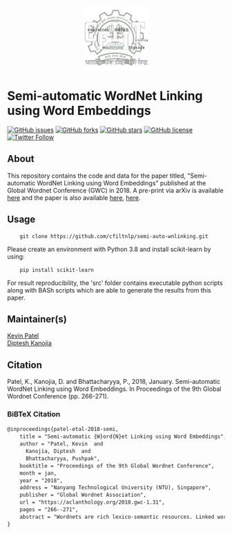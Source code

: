 <p align="center"><img src="cfilt-dark-vec.png" alt="Computation for Indian Language Technology Logo" width="150" height="150"/></p>

# Semi-automatic WordNet Linking using Word Embeddings

[![GitHub issues](https://img.shields.io/github/issues/cfiltnlp/semi-auto-wnlinking?style=flat-square)](https://github.com/cfiltnlp/semi-auto-wnlinking/issues)
[![GitHub forks](https://img.shields.io/github/forks/cfiltnlp/semi-auto-wnlinking?style=flat-square)](https://github.com/cfiltnlp/semi-auto-wnlinking/network)
[![GitHub stars](https://img.shields.io/github/stars/cfiltnlp/semi-auto-wnlinking?style=flat-square)](https://github.com/cfiltnlp/semi-auto-wnlinking/stargazers)
[![GitHub license](https://img.shields.io/badge/license-CC--BY--NC--SA--4.0-orange)](https://github.com/cfiltnlp/semi-auto-wnlinking/blob/main/LICENSE)
[![Twitter Follow](https://img.shields.io/twitter/follow/cfiltnlp?color=1DA1F2&logo=twitter&style=flat-square)](https://twitter.com/cfiltnlp)


## About

This repository contains the code and data for the paper titled, "Semi-automatic WordNet Linking using Word Embeddings" published at the Global Wordnet Conference (GWC) in 2018. A pre-print via arXiv is available [here](https://arxiv.org/abs/2201.01747) and the paper is also available [here](https://aclanthology.org/2018.gwc-1.31/), [here](http://dipteshkanojia.github.io/publication/patel-2018-semi/).

## Usage

```code
    git clone https://github.com/cfiltnlp/semi-auto-wnlinking.git
```

Please create an environment with Python 3.8 and install scikit-learn by using:

```code
    pip install scikit-learn
```

For result reproducibility, the 'src' folder contains executable python scripts along with BASh scripts which are able to generate the results from this paper.

## Maintainer(s)

[Kevin Patel](https://www.cse.iitb.ac.in/~kevin.patel/)<br/>
[Diptesh Kanojia](https://dipteshkanojia.github.io)<br/>

## Citation

Patel, K., Kanojia, D. and Bhattacharyya, P., 2018, January. Semi-automatic WordNet Linking using Word Embeddings. In Proceedings of the 9th Global Wordnet Conference (pp. 266-271).

### BiBTeX Citation
```latex
@inproceedings{patel-etal-2018-semi,
    title = "Semi-automatic {W}ord{N}et Linking using Word Embeddings",
    author = "Patel, Kevin  and
      Kanojia, Diptesh  and
      Bhattacharyya, Pushpak",
    booktitle = "Proceedings of the 9th Global Wordnet Conference",
    month = jan,
    year = "2018",
    address = "Nanyang Technological University (NTU), Singapore",
    publisher = "Global Wordnet Association",
    url = "https://aclanthology.org/2018.gwc-1.31",
    pages = "266--271",
    abstract = "Wordnets are rich lexico-semantic resources. Linked wordnets are extensions of wordnets, which link similar concepts in wordnets of different languages. Such resources are extremely useful in many Natural Language Processing (NLP) applications, primarily those based on knowledge-based approaches. In such approaches, these resources are considered as gold standard/oracle. Thus, it is crucial that these resources hold correct information. Thereby, they are created by human experts. However, manual maintenance of such resources is a tedious and costly affair. Thus techniques that can aid the experts are desirable. In this paper, we propose an approach to link wordnets. Given a synset of the source language, the approach returns a ranked list of potential candidate synsets in the target language from which the human expert can choose the correct one(s). Our technique is able to retrieve a winner synset in the top 10 ranked list for 60{\%} of all synsets and 70{\%} of noun synsets.",
}
```

